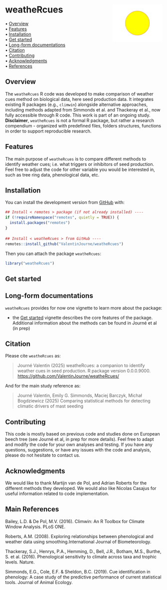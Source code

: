 
<!-- README.md is generated from README.Rmd. Please edit that file -->

# weatheRcues <img src="man/figures/icon.jpeg" align="right" style="float:right; height:120px;"/>

<!-- badges: start -->

<!-- badges: end -->

<p align="left">

• <a href="#overview">Overview</a><br> •
<a href="#features">Features</a><br> •
<a href="#installation">Installation</a><br> •
<a href="#get-started">Get started</a><br> •
<a href="#long-form-documentations">Long-form documentations</a><br> •
<a href="#citation">Citation</a><br> •
<a href="#contributing">Contributing</a><br> •
<a href="#acknowledgments">Acknowledgments</a><br> •
<a href="#references">References</a>
</p>

## Overview

The `weatheRcues` R code was developed to make comparison of weather
cues method on biological data, here seed production data. It integrates
existing R packages (e.g., `climwin`) alongside alternative approaches,
including methods adapted from Simmonds et al. and Thackeray et al., now
fully accessible through R code. This work is part of an ongoing study.
**Disclaimer**, `weatheRcues` is not a formal R package, but rather a
research compendium - organized with predefined files, folders
structures, functions in order to support reproducible research.

## Features

The main purpose of `weatheRcues` is to compare different methods to
identify weather cues; i.e. what triggers or inhibitors of seed
production. Feel free to adjust the code for other variable you would be
interested in, such as tree ring data, phenological data, etc.

## Installation

You can install the development version from
[GitHub](https://github.com/) with:

``` r
## Install < remotes > package (if not already installed) ----
if (!requireNamespace("remotes", quietly = TRUE)) {
  install.packages("remotes")
}

## Install < weatheRcues > from GitHub ----
remotes::install_github("ValentinJourne/weatheRcues")
```

Then you can attach the package `weatheRcues`:

``` r
library("weatheRcues")
```

## Get started

## Long-form documentations

`weatheRcues` provides for now one vignette to learn more about the
package:

- the [Get
  started](https://ValentinJourne.github.io/weatheRcues/vignettes/weatheRcues.html)
  vignette describes the core features of the package. Additional
  information about the methods can be found in Journé et al (in prep)

## Citation

Please cite `weatheRcues` as:

> Journé Valentin (2025) weatheRcues: a companion to identify weather
> cues in seed production. R package version 0.0.0.9000.
> <https://github.com/ValentinJourne/weatheRcues/>

And for the main study reference as:

> Journé Valentin, Emily G. Simmonds, Maciej Barczyk, Michał Bogdziewicz
> (2025) Comparing statistical methods for detecting climatic drivers of
> mast seeding

## Contributing

This code is mostly based on previous code and studies done on European
beech tree (see Journé et al, in prep for more details). Feel free to
adapt and modify the code for your own analyses and testing. If you have
any questions, suggestions, or have any issues with the code and
analysis, please do not hesitate to contact us.

## Acknowledgments

We would like to thank Martijn van de Pol, and Adrian Roberts for the
different methods they developed. We would also like Nicolas Casajus for
useful information related to code implementation.

## Main References

Bailey, L.D. & De Pol, M.V. (2016). Climwin: An R Toolbox for Climate
Window Analysis. PLoS ONE.

Roberts, A.M. (2008). Exploring relationships between phenological and
weather data using smoothing.International Journal of Biometeorology.

Thackeray, S.J., Henrys, P.A., Hemming, D., Bell, J.R., Botham, M.S.,
Burthe, S. et al. (2016). Phenological sensitivity to climate across
taxa and trophic levels. Nature.

Simmonds, E.G., Cole, E.F. & Sheldon, B.C. (2019). Cue identification in
phenology: A case study of the predictive performance of current
statistical tools. Journal of Animal Ecology.
